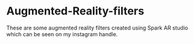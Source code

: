 # Augmented-Reality-filters
These are some augmented reality filters created using Spark AR studio which can be seen on my instagram handle.
